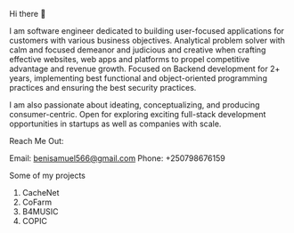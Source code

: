 Hi there 👋

I am software engineer dedicated to building user-focused applications for customers with various business objectives. Analytical problem solver with calm and focused demeanor and judicious and creative when crafting effective websites, web apps and platforms to propel competitive advantage and revenue growth. Focused on Backend development for 2+ years, implementing best functional and object-oriented programming practices and ensuring the best security practices.

I am also passionate about ideating, conceptualizing, and producing consumer-centric. Open for exploring exciting full-stack development opportunities in startups as well as companies with scale.

Reach Me Out:

  Email: benisamuel566@gmail.com
  Phone: +250798676159

Some of my projects
 1. CacheNet
 2. CoFarm
 3. B4MUSIC
 4. COPIC
